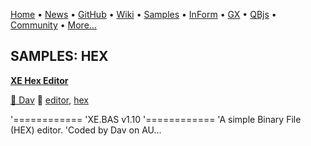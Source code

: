 [Home](https://qb64.com) • [News](../news.md) • [GitHub](https://github.com/QB64Official/qb64) • [Wiki](https://github.com/QB64Official/qb64/wiki) • [Samples](../samples.md) • [InForm](../inform.md) • [GX](../gx.md) • [QBjs](../qbjs.md) • [Community](../community.md) • [More...](../more.md)

## SAMPLES: HEX

**[XE Hex Editor](xe-hex-editor/index.md)**

[🐝 Dav](dav.md) 🔗 [editor](editor.md), [hex](hex.md)

'============ 'XE.BAS v1.10 '============ 'A simple Binary File (HEX) editor. 'Coded by Dav on AU...
